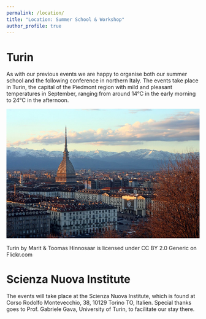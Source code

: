 ```yaml
---
permalink: /location/
title: "Location: Summer School & Workshop"
author_profile: true
---
```


Turin
======
As with our previous events we are happy to organise both our summer school and the following conference in northern Italy. The events take place in Turin, the capital of the Piedmont region with mild and pleasant temperatures in September, ranging from around 14°C in the early morning to 24°C in the afternoon.

![The Mole Antonelliana and in the background the Alps](/images/turin.png)

Turin by Marit & Toomas Hinnosaar is licensed under CC BY 2.0 Generic on Flickr.com

Scienza Nuova Institute
======
The events will take place at the Scienza Nuova Institute, which is found at Corso Rodolfo Montevecchio, 38, 10129 Torino TO, Italien. Special thanks goes to Prof. Gabriele Gava, University of Turin, to facilitate our stay there.
